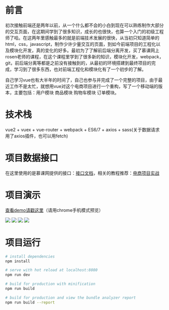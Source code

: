 # 前言
初次接触前端还是两年以前，从一个什么都不会的小白到现在可以熟练制作大部分的交互页面，在这期间学到了很多知识，成长的也很快，也算一个入门的初级工程师了哈。在这两年里感触最多的就是前端技术发展的很快，从当初只知道简单的html，css，javascript，制作少许少量交互的页面，到如今前端项目的工程化以及模块化开发，真的变化的好多。最初为了了解前后端分离开发，买了慕课网上rosen老师的课程，在这个课程里学到了很多新的知识，模块化开发，webpack，git，前后端分离等都是之前没有接触到的，从最初的环境搭建到最终项目的完成，学习到了很多东西，也对前端工程化和模块化有了一个初步的了解。

自己学习vue也有大半年的时间了，自己也参与并完成了一个完整的项目，由于最近工作不是太忙，就想用vue对这个电商项目进行一个重构，写了一个移动端的版本，主要包括：用户模块 商品模块  购物车模块 订单模块。
# 技术栈

vue2 + vuex + vue-router + webpack + ES6/7 + axios + sass(关于数据请求用了axios插件，也可以用fetch)

# 项目数据接口

在这里使用的是慕课网提供的接口：[接口文档](https://gitee.com/imooccode/happymmallwiki/wikis/Home)，相关的教程推荐：[电商项目实战](https://coding.imooc.com/class/109.html)

# 项目演示

[查看demo请戳这里](http://47.105.169.110:8080/#/home)（请用chrome手机模式预览）

![](https://github.com/Rosen97/web-shop/blob/master/src/assets/user.gif)
![](https://github.com/Rosen97/web-shop/blob/master/src/assets/user2.gif)
![](https://github.com/Rosen97/web-shop/blob/master/src/assets/product.gif)
![](https://github.com/Rosen97/web-shop/blob/master/src/assets/order.gif)

# 项目运行

``` bash
# install dependencies
npm install

# serve with hot reload at localhost:8080
npm run dev

# build for production with minification
npm run build

# build for production and view the bundle analyzer report
npm run build --report
```

